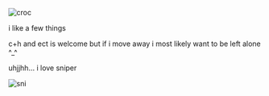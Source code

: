 ![croc](https://github.com/MellowAmaryllis/MellowAmaryllis/assets/166118914/c7b27ea5-3d51-4fbb-84a5-4b79918275cb)







i like a few things

c+h and ect is welcome but if i move away i most likely want to be left alone ^_^

uhjjhh... i love sniper

![sni](https://github.com/MellowAmaryllis/MellowAmaryllis/assets/166118914/6961f514-e5f4-4c4c-9bb4-d4b060cceffe)
